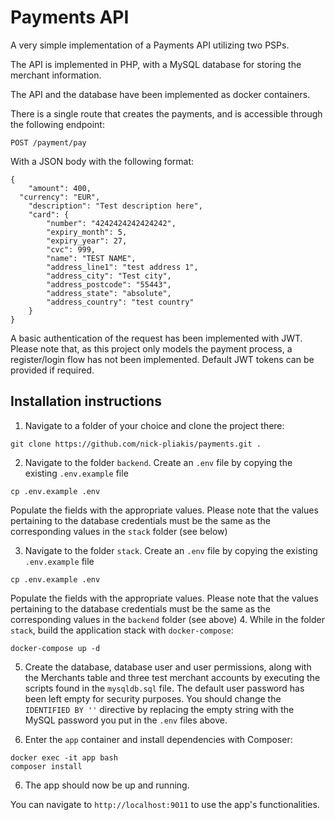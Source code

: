 # Payments API

A very simple implementation of a Payments API utilizing two PSPs.

The API is implemented in PHP, with a MySQL database for storing the merchant information.

The API and the database have been implemented as docker containers.

There is a single route that creates the payments, and is accessible through the following endpoint:
```
POST /payment/pay
```
With a JSON body with the following format:
```
{
	"amount": 400,	
  "currency": "EUR",
	"description": "Test description here",
	"card": {
		"number": "4242424242424242",
		"expiry_month": 5,
		"expiry_year": 27,
		"cvc": 999,
		"name": "TEST NAME",
		"address_line1": "test address 1",
		"address_city": "Test city",
		"address_postcode": "55443",
		"address_state": "absolute",
		"address_country": "test country"
	}
}
```
A basic authentication of the request has been implemented with JWT. Please note that, as this project only models the payment process, a register/login flow has not been implemented. Default JWT tokens can be provided if required.

## Installation instructions
1. Navigate to a folder of your choice and clone the project there:
```
git clone https://github.com/nick-pliakis/payments.git .
```
2. Navigate to the folder ```backend```. Create an ```.env``` file by copying the existing ```.env.example``` file
```
cp .env.example .env
```
Populate the  fields with the appropriate values. Please note that the values pertaining to the database credentials must be the same as the corresponding values in the ```stack``` folder (see below)

3. Navigate to the folder ```stack```. Create an ```.env``` file by copying the existing ```.env.example``` file
```
cp .env.example .env
```
Populate the fields with the appropriate values. Please note that the values pertaining to the database credentials must be the same as the corresponding values in the ```backend``` folder (see above)
4. While in the folder ```stack```, build the application stack with ```docker-compose```:
```
docker-compose up -d
```
5. Create the database, database user and user permissions, along with the Merchants table and three test merchant accounts by executing the scripts found in the ```mysqldb.sql``` file. The default user password has been left empty for security purposes. You should change the ```IDENTIFIED BY ''``` directive by replacing the empty string with the MySQL password you put in the ```.env``` files above.

6. Enter the ```app``` container and install dependencies with Composer:
```
docker exec -it app bash
composer install
```
6. The app should now be up and running. 
 
You can navigate to ```http://localhost:9011``` to use the app's functionalities.
